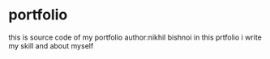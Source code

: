 # portfolio
this is source code of my portfolio
author:nikhil bishnoi
in this prtfolio i write my skill and about myself
